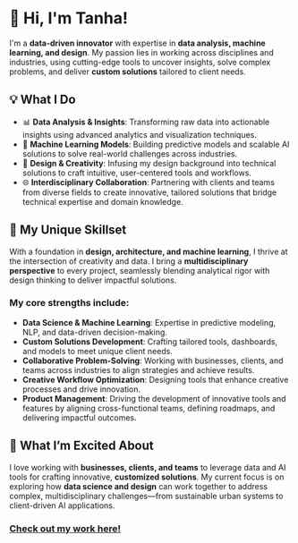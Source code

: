 # 👋 Hi, I'm Tanha!  

I'm a **data-driven innovator** with expertise in **data analysis, machine learning, and design**. My passion lies in working across disciplines and industries, using cutting-edge tools to uncover insights, solve complex problems, and deliver **custom solutions** tailored to client needs.  

## 💡 What I Do  
- 📊 **Data Analysis & Insights**: Transforming raw data into actionable insights using advanced analytics and visualization techniques.  
- 🤖 **Machine Learning Models**: Building predictive models and scalable AI solutions to solve real-world challenges across industries.  
- 🎨 **Design & Creativity**: Infusing my design background into technical solutions to craft intuitive, user-centered tools and workflows.  
- 🌐 **Interdisciplinary Collaboration**: Partnering with clients and teams from diverse fields to create innovative, tailored solutions that bridge technical expertise and domain knowledge.  

## 💼 My Unique Skillset  
With a foundation in **design, architecture, and machine learning**, I thrive at the intersection of creativity and data. I bring a **multidisciplinary perspective** to every project, seamlessly blending analytical rigor with design thinking to deliver impactful solutions.  

### My core strengths include:  
- **Data Science & Machine Learning**: Expertise in predictive modeling, NLP, and data-driven decision-making.  
- **Custom Solutions Development**: Crafting tailored tools, dashboards, and models to meet unique client needs.  
- **Collaborative Problem-Solving**: Working with businesses, clients, and teams across industries to align strategies and achieve results.  
- **Creative Workflow Optimization**: Designing tools that enhance creative processes and drive innovation.
- **Product Management**: Driving the development of innovative tools and features by aligning cross-functional teams, defining roadmaps, and delivering impactful outcomes. 

## 🚀 What I’m Excited About  
I love working with **businesses, clients, and teams** to leverage data and AI tools for crafting innovative, **customized solutions**. My current focus is on exploring how **data science and design** can work together to address complex, multidisciplinary challenges—from sustainable urban systems to client-driven AI applications.  

### [Check out my work here!](https://www.tanhata.com/)
